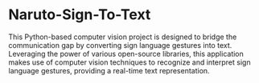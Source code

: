 # Naruto-Sign-To-Text
This Python-based computer vision project is designed to bridge the communication gap by converting sign language gestures into text. Leveraging the power of various open-source libraries, this application makes use of computer vision techniques to recognize and interpret sign language gestures, providing a real-time text representation.
